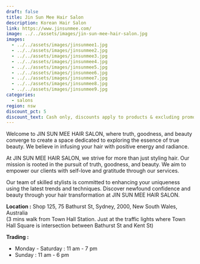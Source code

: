 ```yaml
---
draft: false
title: Jin Sun Mee Hair Salon
description: Korean Hair Salon
link: https://www.jinsunmee.com/
image: ../../assets/images/jin-sun-mee-hair-salon.jpg
images:
  - ../../assets/images/jinsunmee1.jpg
  - ../../assets/images/jinsunmee2.jpg
  - ../../assets/images/jinsunmee3.jpg
  - ../../assets/images/jinsunmee4.jpg
  - ../../assets/images/jinsunmee5.jpg
  - ../../assets/images/jinsunmee6.jpg
  - ../../assets/images/jinsunmee7.jpg
  - ../../assets/images/jinsunmee8.jpg
  - ../../assets/images/jinsunmee9.jpg
categories:
  - salons
region: nsw
discount_pct: 5
discount_text: Cash only, discounts apply to products & excluding promotions
---
```


Welcome to JIN SUN MEE HAIR SALON, where truth, goodness, and beauty converge to create a space dedicated to exploring the essence of true beauty. We believe in infusing your hair with positive energy and radiance.

At JIN SUN MEE HAIR SALON, we strive for more than just styling hair. Our mission is rooted in the pursuit of truth, goodness, and beauty. We aim to empower our clients with self-love and gratitude through our services.

Our team of skilled stylists is committed to enhancing your uniqueness using the latest trends and techniques. Discover newfound confidence and beauty through your hair transformation at JIN SUN MEE HAIR SALON.

**Location :** Shop 125, 75 Bathurst St, Sydney, 2000, New South Wales, Australia\
(3 mins walk from Town Hall Station. Just at the traffic lights where Town Hall Square is intersection between Bathurst St and Kent St)

**Trading :**

- Monday - Saturday : 11 am - 7 pm
- Sunday : 11 am - 6 pm
